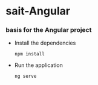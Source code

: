 # sait-Angular
### basis for the Angular project 

- Install the dependencies

  `npm install` 

- Run the application 

  `ng serve`
